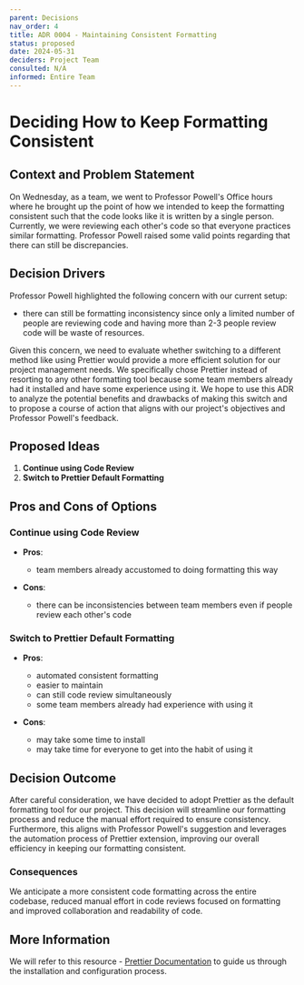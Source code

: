 ```yaml
---
parent: Decisions
nav_order: 4
title: ADR 0004 - Maintaining Consistent Formatting
status: proposed
date: 2024-05-31
deciders: Project Team
consulted: N/A
informed: Entire Team
---
```


# Deciding How to Keep Formatting Consistent

## Context and Problem Statement

On Wednesday, as a team, we went to Professor Powell's Office hours where he brought up the point of how we intended to keep the formatting consistent such that the code looks like it is written by a single person. Currently, we were reviewing each other's code so that everyone practices similar formatting. Professor Powell raised some valid points regarding that there can still be discrepancies.

## Decision Drivers

Professor Powell highlighted the following concern with our current setup:

- there can still be formatting inconsistency since only a limited number of people are reviewing code and having more than 2-3 people review code will be waste of resources.

Given this concern, we need to evaluate whether switching to a different method like using Prettier would provide a more efficient solution for our project management needs. We specifically chose Prettier instead of resorting to any other formatting tool because some team members already had it installed and have some experience using it. We hope to use this ADR to analyze the potential benefits and drawbacks of making this switch and to propose a course of action that aligns with our project's objectives and Professor Powell's feedback.

## Proposed Ideas

1. **Continue using Code Review**
2. **Switch to Prettier Default Formatting**

## Pros and Cons of Options

### Continue using Code Review

- **Pros**:

  - team members already accustomed to doing formatting this way

- **Cons**:
  - there can be inconsistencies between team members even if people review each other's code

### Switch to Prettier Default Formatting

- **Pros**:

  - automated consistent formatting
  - easier to maintain
  - can still code review simultaneously
  - some team members already had experience with using it

- **Cons**:
  - may take some time to install
  - may take time for everyone to get into the habit of using it

## Decision Outcome

After careful consideration, we have decided to adopt Prettier as the default formatting tool for our project. This decision will streamline our formatting process and reduce the manual effort required to ensure consistency. Furthermore, this aligns with Professor Powell's suggestion and leverages the automation process of Prettier extension, improving our overall efficiency in keeping our formatting consistent.

### Consequences

We anticipate a more consistent code formatting across the entire codebase, reduced manual effort in code reviews focused on formatting and improved collaboration and readability of code.

## More Information

We will refer to this resource - [Prettier Documentation](https://prettier.io/docs/en/) to guide us through the installation and configuration process.
